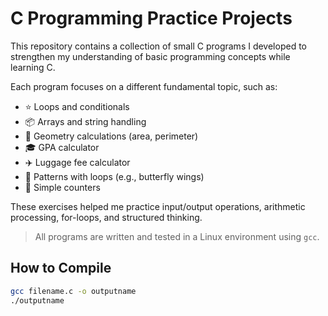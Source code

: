 # C Programming Practice Projects

This repository contains a collection of small C programs I developed to strengthen my understanding of basic programming concepts while learning C.

Each program focuses on a different fundamental topic, such as:

- ⭐ Loops and conditionals
- 📦 Arrays and string handling
- 📐 Geometry calculations (area, perimeter)
- 🎓 GPA calculator
- ✈️ Luggage fee calculator
- 🎨 Patterns with loops (e.g., butterfly wings)
- 🧮 Simple counters

These exercises helped me practice input/output operations, arithmetic processing, for-loops, and structured thinking.

> All programs are written and tested in a Linux environment using `gcc`.

## How to Compile

```bash
gcc filename.c -o outputname
./outputname
